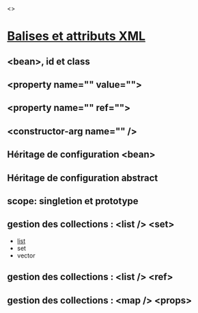&lt;&gt;

# [Balises et attributs XML](https://github.com/grouault/spring-tutorial/blob/master/spring-contexte/notes/configuration.xml.md)

## &lt;bean&gt;, id et class

## &lt;property name="" value=""&gt;

## &lt;property name="" ref=""&gt;

## &lt;constructor-arg name="" /&gt;

## Héritage de configuration &lt;bean&gt;

## Héritage de configuration abstract

## scope: singletion et prototype

## gestion des collections : &lt;list /&gt; &lt;set&gt;
* [list](https://github.com/grouault/spring-tutorial/blob/master/spring-contexte/notes/balise-attributs-xml/list.md)
* set
* vector
## gestion des collections : &lt;list /&gt; &lt;ref&gt;

## gestion des collections : &lt;map /&gt; &lt;props&gt;
